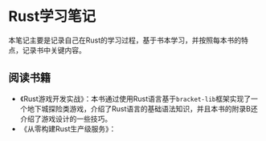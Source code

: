 # Rust学习笔记

本笔记主要是记录自己在Rust的学习过程，基于书本学习，并按照每本书的特点，记录书中关键内容。

## 阅读书籍

- 《Rust游戏开发实战》：本书通过使用Rust语言基于`bracket-lib`框架实现了一个地下城探险类游戏，介绍了Rust语言的基础语法知识，并且本书的附录B还介绍了游戏设计的一些技巧。
- 《从零构建Rust生产级服务》：